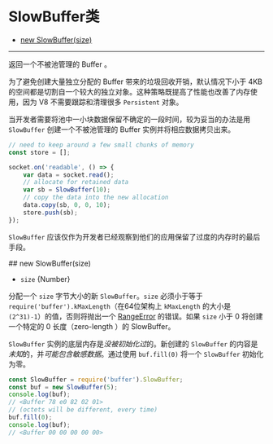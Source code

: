 # SlowBuffer类

* [new SlowBuffer(size)](#new_SlowBuffer)

--------------------------------------------------


返回一个不被池管理的 Buffer 。

为了避免创建大量独立分配的 Buffer 带来的垃圾回收开销，默认情况下小于 4KB 的空间都是切割自一个较大的独立对象。这种策略既提高了性能也改善了内存使用，因为 V8 不需要跟踪和清理很多 `Persistent` 对象。

当开发者需要将池中一小块数据保留不确定的一段时间，较为妥当的办法是用 `SlowBuffer` 创建一个不被池管理的 Buffer 实例并将相应数据拷贝出来。

```javascript
// need to keep around a few small chunks of memory
const store = [];

socket.on('readable', () => {
    var data = socket.read();
    // allocate for retained data
    var sb = SlowBuffer(10);
    // copy the data into the new allocation
    data.copy(sb, 0, 0, 10);
    store.push(sb);
});
```

`SlowBuffer` 应该仅作为开发者已经观察到他们的应用保留了过度的内存时的最后手段。


<div id="new_buffer_size" class="anchor"></div>
## new SlowBuffer(size)

- `size` {Number}

分配一个 `size` 字节大小的新 `SlowBuffer`。`size` 必须小于等于 `require('buffer').kMaxLength`（在64位架构上 `kMaxLength` 的大小是 `(2^31)-1`）的值，否则将抛出一个 [RangeError](../errors/class_RangeError.md#) 的错误。如果 `size` 小于 0 将创建一个特定的 0 长度（zero-length ）的 SlowBuffer。

`SlowBuffer` 实例的底层内存是*没被初始化过*的。新创建的 `SlowBuffer` 的内容是*未知*的，并*可能包含敏感数据*。通过使用 `buf.fill(0)` 将一个 `SlowBuffer` 初始化为零。

```javascript
const SlowBuffer = require('buffer').SlowBuffer;
const buf = new SlowBuffer(5);
console.log(buf);
// <Buffer 78 e0 82 02 01>
// (octets will be different, every time)
buf.fill(0);
console.log(buf);
// <Buffer 00 00 00 00 00>
```